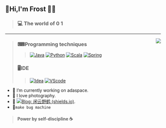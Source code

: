 ## 👋Hi,I'm Frost 👩‍🚀


> ### 💻 The world of 0 1
------
<img align="right" src="https://github-readme-stats.vercel.app/api?username=Frost713&show_icons=true&icon_color=805AD5&text_color=718096&bg_color=ffffff&hide_title=true" />

>
> ###  ⌨Programming techniques
> >  [![Java](https://img.shields.io/badge/-Java-blue?style=flat&logo=java&logoColor=white)](https://mirrors.tuna.tsinghua.edu.cn/AdoptOpenJDK/) [![Python](https://img.shields.io/badge/-Python-black?style=flat&logo=Python&logoColor=white)](https://mirrors.tuna.tsinghua.edu.cn/AdoptOpenJDK/) [![Scala](https://img.shields.io/badge/-Scala-red?style=flat&logo=Scala&logoColor=white)](https://www.scala-lang.org/) [![Spring](https://img.shields.io/badge/-Shell-g?style=flat&logo=Spring&logoColor=white)](https://spring.io/)
>
> ###  🖥IDE
>> [![Idea](https://img.shields.io/badge/IDE-Idea-brightgreen)](https://www.jetbrains.com/idea/) [![VScode](https://img.shields.io/badge/IDE-VScode-blue)](https://code.visualstudio.com/)

- 🔭 I’m currently working on adaspace.
- 📸 I love photography.
- 📝 [![Blog: 闲云野鹤 (shields.io)](https://img.shields.io/badge/Blog-闲云野鹤-%23972D43)](https://blog.frost-s.tk/). 
- 🤪```make bug machine```
> #### Power by self-discipline ☕

<!--
  **Frost713/Frost713** is a ✨ _special_ ✨ repository because its `README.md` (this file) appears on your GitHub profile.

Here are some ideas to get you started:

- 
- 🌱 I’m currently learning ...
- 👯 I’m looking to collaborate on ...
- 🤔 I’m looking for help with ...
- 💬 Ask me about ...
- 📫 How to reach me: ...
- 😄 Pronouns: ...
- ⚡ Fun fact: ...
  -->